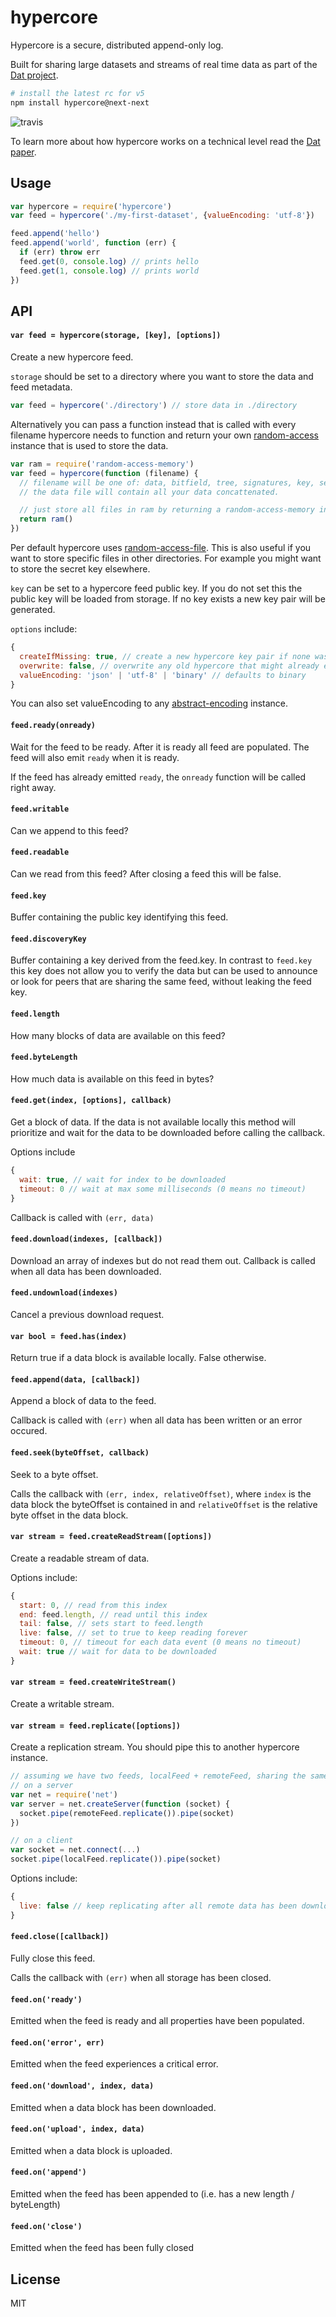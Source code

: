 # hypercore

Hypercore is a secure, distributed append-only log.

Built for sharing large datasets and streams of real time data as part of the [Dat project](https://datproject.org).

``` sh
# install the latest rc for v5
npm install hypercore@next-next
```

![travis](https://travis-ci.org/mafintosh/hypercore.svg?branch=master)

To learn more about how hypercore works on a technical level read the [Dat paper](https://github.com/datproject/docs/blob/master/papers/dat-paper.pdf).

## Usage

``` js
var hypercore = require('hypercore')
var feed = hypercore('./my-first-dataset', {valueEncoding: 'utf-8'})

feed.append('hello')
feed.append('world', function (err) {
  if (err) throw err
  feed.get(0, console.log) // prints hello
  feed.get(1, console.log) // prints world
})
```

## API

#### `var feed = hypercore(storage, [key], [options])`

Create a new hypercore feed.

`storage` should be set to a directory where you want to store the data and feed metadata.

``` js
var feed = hypercore('./directory') // store data in ./directory
```

Alternatively you can pass a function instead that is called with every filename hypercore needs to function and return your own [random-access](https://github.com/juliangruber/abstract-random-access) instance that is used to store the data.

``` js
var ram = require('random-access-memory')
var feed = hypercore(function (filename) {
  // filename will be one of: data, bitfield, tree, signatures, key, secret_key
  // the data file will contain all your data concattenated.

  // just store all files in ram by returning a random-access-memory instance
  return ram()
})
```

Per default hypercore uses [random-access-file](https://github.com/mafintosh/random-access-file). This is also useful if you want to store specific files in other directories. For example you might want to store the secret key elsewhere.

`key` can be set to a hypercore feed public key. If you do not set this the public key will be loaded from storage. If no key exists a new key pair will be generated.

`options` include:

``` js
{
  createIfMissing: true, // create a new hypercore key pair if none was present in storage
  overwrite: false, // overwrite any old hypercore that might already exist
  valueEncoding: 'json' | 'utf-8' | 'binary' // defaults to binary
}
```

You can also set valueEncoding to any [abstract-encoding](https://github.com/mafintosh/abstract-encoding) instance.

#### `feed.ready(onready)`

Wait for the feed to be ready.
After it is ready all feed are populated.
The feed will also emit `ready` when it is ready.

If the feed has already emitted `ready`, the `onready` function will be called right away.

#### `feed.writable`

Can we append to this feed?

#### `feed.readable`

Can we read from this feed? After closing a feed this will be false.

#### `feed.key`

Buffer containing the public key identifying this feed.

#### `feed.discoveryKey`

Buffer containing a key derived from the feed.key.
In contrast to `feed.key` this key does not allow you to verify the data but can be used to announce or look for peers that are sharing the same feed, without leaking the feed key.

#### `feed.length`

How many blocks of data are available on this feed?

#### `feed.byteLength`

How much data is available on this feed in bytes?

#### `feed.get(index, [options], callback)`

Get a block of data.
If the data is not available locally this method will prioritize and wait for the data to be downloaded before calling the callback.

Options include

``` js
{
  wait: true, // wait for index to be downloaded
  timeout: 0 // wait at max some milliseconds (0 means no timeout)
}
```

Callback is called with `(err, data)`

#### `feed.download(indexes, [callback])`

Download an array of indexes but do not read them out. Callback is called when all data has been downloaded.

#### `feed.undownload(indexes)`

Cancel a previous download request.

#### `var bool = feed.has(index)`

Return true if a data block is available locally.
False otherwise.

#### `feed.append(data, [callback])`

Append a block of data to the feed.

Callback is called with `(err)` when all data has been written or an error occured.

#### `feed.seek(byteOffset, callback)`

Seek to a byte offset.

Calls the callback with `(err, index, relativeOffset)`, where `index` is the data block the byteOffset is contained in and `relativeOffset` is
the relative byte offset in the data block.

#### `var stream = feed.createReadStream([options])`

Create a readable stream of data.

Options include:

``` js
{
  start: 0, // read from this index
  end: feed.length, // read until this index
  tail: false, // sets start to feed.length
  live: false, // set to true to keep reading forever
  timeout: 0, // timeout for each data event (0 means no timeout)
  wait: true // wait for data to be downloaded
}
```

#### `var stream = feed.createWriteStream()`

Create a writable stream.

#### `var stream = feed.replicate([options])`

Create a replication stream. You should pipe this to another hypercore instance.

``` js
// assuming we have two feeds, localFeed + remoteFeed, sharing the same key
// on a server
var net = require('net')
var server = net.createServer(function (socket) {
  socket.pipe(remoteFeed.replicate()).pipe(socket)
})

// on a client
var socket = net.connect(...)
socket.pipe(localFeed.replicate()).pipe(socket)
```

Options include:

``` js
{
  live: false // keep replicating after all remote data has been downloaded?
}
```

#### `feed.close([callback])`

Fully close this feed.

Calls the callback with `(err)` when all storage has been closed.

#### `feed.on('ready')`

Emitted when the feed is ready and all properties have been populated.

#### `feed.on('error', err)`

Emitted when the feed experiences a critical error.

#### `feed.on('download', index, data)`

Emitted when a data block has been downloaded.

#### `feed.on('upload', index, data)`

Emitted when a data block is uploaded.

#### `feed.on('append')`

Emitted when the feed has been appended to (i.e. has a new length / byteLength)

#### `feed.on('close')`

Emitted when the feed has been fully closed

## License

MIT
